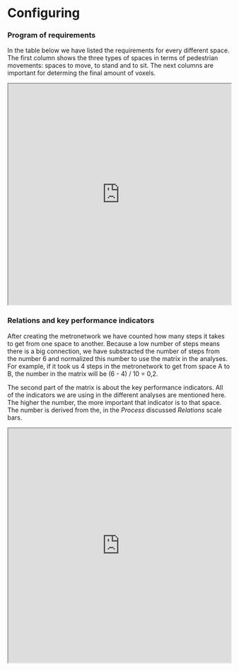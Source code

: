 # Configuring

### Program of requirements

In the table below we have listed the requirements for every different space. The first column shows the three types of spaces in terms of pedestrian movements: spaces to move, to stand and to sit. The next columns are important for determing the final amount of voxels. 

<iframe src="https://docs.google.com/spreadsheets/d/e/2PACX-1vSUts8k7R4_hz2rWuhN4-NteNzJmuPFeRJRk3Ekk6k-xDcrgBCpJfwdwzhqgC7oA_asSa_BA_fxlSIh/pubhtml?gid=0&amp;single=true&amp;widget=true&amp;headers=false" style="width:100%;height:500px;"></iframe>

### Relations and key performance indicators

After creating the metronetwork we have counted how many steps it takes to get from one space to another. Because a low number of steps means there is a big connection, we have substracted the number of steps from the number 6 and normalized this number to use the matrix in the analyses. 
For example, if it took us 4 steps in the metronetwork to get from space A to B, the number in the matrix will be (6 - 4) / 10 = 0,2.

The second part of the matrix is about the key performance indicators. All of the indicators we are using in the different analyses are mentioned here. The higher the number, the more important that indicator is to that space. The number is derived from the, in the *Process* discussed *Relations* scale bars. 

<iframe src="https://docs.google.com/spreadsheets/d/e/2PACX-1vQcpjVZX_gdd3hFW6zgmu7Q4eKo0jPqa0bc6EQ1h4m_2R7WvXYYZ_3wB0C8myXJ2_uJgH-8gq1pUT8o/pubhtml?gid=0&amp;single=true&amp;widget=true&amp;headers=false" style="width:100%;height:530px;"></iframe>